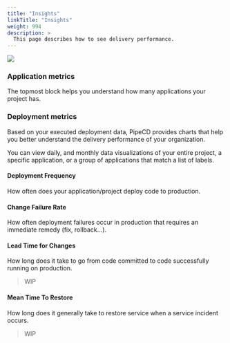 ```yaml
---
title: "Insights"
linkTitle: "Insights"
weight: 994
description: >
  This page describes how to see delivery performance.
---
```


![](/images/insights.png)

### Application metrics

The topmost block helps you understand how many applications your project has.

### Deployment metrics

Based on your executed deployment data, PipeCD provides charts that help you better understand the delivery performance of your organization.

You can view daily, and monthly data visualizations of your entire project, a specific application, or a group of applications that match a list of labels.

#### Deployment Frequency
How often does your application/project deploy code to production.

#### Change Failure Rate
How often deployment failures occur in production that requires an immediate remedy (fix, rollback...).

#### Lead Time for Changes
How long does it take to go from code committed to code successfully running on production.

> WIP

#### Mean Time To Restore
How long does it generally take to restore service when a service incident occurs.

> WIP
